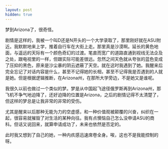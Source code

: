 ```yaml
---
layout: post
hidden: true
---
```

梦到Arizona了，很奇怪。

剧情是这样的，我被一个叫D还是N开头的一个大学录取了，那里刚好就在ASU附近。我默默地来上学，推着自行车在大街上走。那里真是沙漠啊。延长的黄色地面，与遥远的天际有一个颜色奇幻的过渡。笔直而宽广的道路直通到视线无法企及之处，跟电视里的一样，但跟实际可能差很远。忽然之间天色就从夸张的蓝色变成了压抑的黑色，原来是沙尘暴的阴云遮蔽了天空。就在这时我遇到了她。我醒来后完全忘记了对话内容是什么，甚至不记得她的长相，甚至不记得我是否遇到的人就是她。但是根据逻辑推断，在Arizona州，在那所大学旁边，不是她又是谁呢。

我很久以前也做过一个类似的梦。梦是从中国起飞途径俄罗斯再到Arizona州，那飞机不争气地迫降了，还好迫降的位置是Arizona，之后的剧情记得不太清楚了，但这样的梦总是让我非常的非常的受伤。

尤其是醒来以后那种无能为力的空虚感，和一种价值观被颠覆的兴奋，纠织在一起，很容易就摧毁了对生活的某种向往。我有点懊恼自己怎么没申请ASU的商科。但话又说回来，就算申请成功了，未来也依然是否定的。
  
此时我又想到了自己的她，一种内疚感迅速席卷全身。唉，这也不是我能控制的呀。